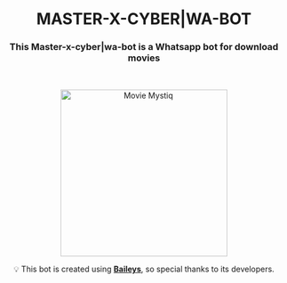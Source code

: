 <h1 align="center">MASTER-X-CYBER|WA-BOT</h1>
<h3 align="center">This Master-x-cyber|wa-bot is a Whatsapp bot for download movies</h3>
<br>
<p align="center">
  <img src="https://telegra.ph/file/00a647ed8d8bf74353302.jpg" alt="Movie Mystiq" height="300">
</p>

<p align="center">  
  💡 This bot is created using <strong><a href="https://github.com/WhiskeySockets/Baileys">Baileys</a></strong>, so special thanks to its developers.
</p>
